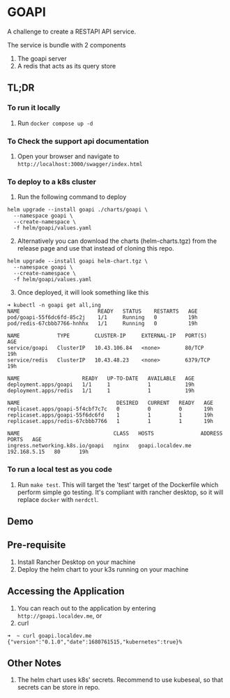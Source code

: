 # GOAPI

A challenge to create a RESTAPI API service.

The service is bundle with 2 components
1) The goapi server 
2) A redis that acts as its query store


## TL;DR

### To run it locally

1. Run `docker compose up -d`

### To Check the support api documentation

1. Open your browser and navigate to `http://localhost:3000/swagger/index.html`

### To deploy to a k8s cluster 

1. Run the following command to deploy

```
helm upgrade --install goapi ./charts/goapi \
  --namespace goapi \ 
  --create-namespace \
  -f helm/goapi/values.yaml
```
2. Alternatively you can download the charts (helm-charts.tgz) from the release page and use that instead of cloning this repo.

```
helm upgrade --install goapi helm-chart.tgz \
  --namespace goapi \
  --create-namespace \
  -f helm/goapi/values.yaml 
```
3. Once deployed, it will look something like this
```
➜ kubectl -n goapi get all,ing
NAME                         READY   STATUS    RESTARTS   AGE
pod/goapi-55f6dc6fd-85c2j    1/1     Running   0          19h
pod/redis-67cbbb7766-hnhhx   1/1     Running   0          19h

NAME            TYPE        CLUSTER-IP     EXTERNAL-IP   PORT(S)    AGE
service/goapi   ClusterIP   10.43.106.84   <none>        80/TCP     19h
service/redis   ClusterIP   10.43.48.23    <none>        6379/TCP   19h

NAME                    READY   UP-TO-DATE   AVAILABLE   AGE
deployment.apps/goapi   1/1     1            1           19h
deployment.apps/redis   1/1     1            1           19h

NAME                               DESIRED   CURRENT   READY   AGE
replicaset.apps/goapi-5f4cbf7c7c   0         0         0       19h
replicaset.apps/goapi-55f6dc6fd    1         1         1       19h
replicaset.apps/redis-67cbbb7766   1         1         1       19h

NAME                              CLASS   HOSTS               ADDRESS        PORTS   AGE
ingress.networking.k8s.io/goapi   nginx   goapi.localdev.me   192.168.5.15   80      19h
```

### To run a local test as you code

1. Run `make test`. This will target the 'test' target of the Dockerfile which perform simple go testing. It's compliant with rancher desktop, so it will replace `docker` with `nerdctl`.


## Demo

## Pre-requisite
1. Install Rancher Desktop on your machine
2. Deploy the helm chart to your k3s running on your machine

## Accessing the Application
1. You can reach out to the application by entering `http://goapi.localdev.me`, or
2. curl
```
➜  ~ curl goapi.localdev.me
{"version":"0.1.0","date":1680761515,"kubernetes":true}%
```

## Other Notes
1. The helm chart uses k8s' secrets. Recommend to use kubeseal, so that secrets can be store in repo. 
